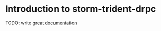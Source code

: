 # Introduction to storm-trident-drpc

TODO: write [great documentation](http://jacobian.org/writing/what-to-write/)
